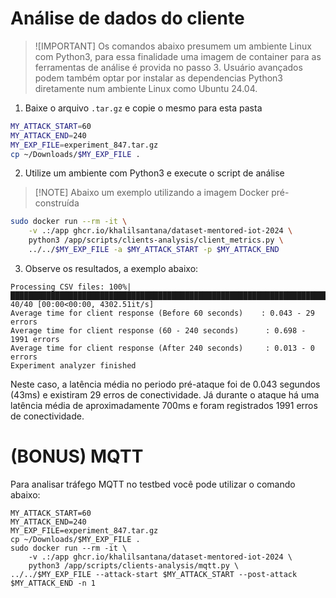 # Análise de dados do cliente

> ![IMPORTANT] Os comandos abaixo presumem um ambiente Linux com Python3, para essa finalidade uma imagem de container para as ferramentas de análise é provida no passo 3. Usuário avançados podem também optar por instalar as dependencias Python3 diretamente num ambiente Linux como Ubuntu 24.04.

1) Baixe o arquivo `.tar.gz` e copie o mesmo para esta pasta

```bash
MY_ATTACK_START=60
MY_ATTACK_END=240
MY_EXP_FILE=experiment_847.tar.gz
cp ~/Downloads/$MY_EXP_FILE .

```

2) Utilize um ambiente com Python3 e execute o script de análise

> [!NOTE] Abaixo um exemplo utilizando a imagem Docker pré-construída

```bash
sudo docker run --rm -it \
    -v .:/app ghcr.io/khalilsantana/dataset-mentored-iot-2024 \
    python3 /app/scripts/clients-analysis/client_metrics.py \
    ../../$MY_EXP_FILE -a $MY_ATTACK_START -p $MY_ATTACK_END
```

3) Observe os resultados, a exemplo abaixo:

```
Processing CSV files: 100%|███████████████████████████████████████████████████████████████████████████████████████████████████████████| 40/40 [00:00<00:00, 4302.51it/s]
Average time for client response (Before 60 seconds)    : 0.043 - 29 errors
Average time for client response (60 - 240 seconds)      : 0.698 - 1991 errors
Average time for client response (After 240 seconds)     : 0.013 - 0 errors
Experiment analyzer finished
```

Neste caso, a latência média no periodo pré-ataque foi de 0.043 segundos (43ms) e existiram 29 erros de conectividade. Já durante o ataque há uma latência média de aproximadamente 700ms e foram registrados 1991 erros de conectividade.


# (BONUS) MQTT

Para analisar tráfego MQTT no testbed você pode utilizar o comando abaixo:

```
MY_ATTACK_START=60
MY_ATTACK_END=240
MY_EXP_FILE=experiment_847.tar.gz
cp ~/Downloads/$MY_EXP_FILE .
sudo docker run --rm -it \
    -v .:/app ghcr.io/khalilsantana/dataset-mentored-iot-2024 \
    python3 /app/scripts/clients-analysis/mqtt.py \
../../$MY_EXP_FILE --attack-start $MY_ATTACK_START --post-attack $MY_ATTACK_END -n 1
```